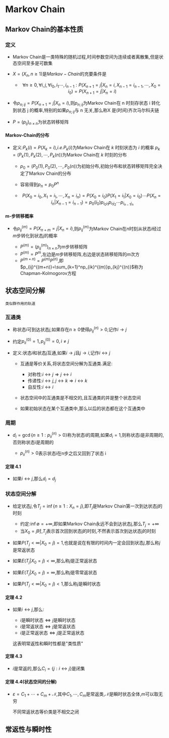 # Markov Chain

## Markov Chain的基本性质

### 定义

- Markov Chain是一类特殊的随机过程,时间参数空间为连续或者离散集,但是状态空间至多是可数集

- $X=(X_n,n\geq 1)$是$Markov-Chain$的充要条件是
    - $$\forall n\geq 0,\forall i,j,\forall i_0,i_1\cdots,i_{n-1}:P(X_{n+1}=j|X_n=i,X_{n-1}=i_{n-1},\cdots,X_0=i_0)=P(X_{n+1}=j|X_n=i)$$

- 令$p_{n;ij}=P(X_{n+1}=j|X_n=i)$,则$p_{n;ij}$为Markov Chain在 n 时刻存状态 i 转化到状态 j 的概率,特别的如果$p_{n;ij}$与 n 无关,那么称X 是(时间)齐次马尔科夫链

- $P=(p_{ij})_{n\times n}$为状态转移矩阵

####  Markov-Chain的分布

- 定义:$P_k(i)=P(X_k=i)$,$i.e.P_k(i)$为Markov Chain在 $k$ 时刻状态为 $i$ 的概率
    $p_k=(P_k(1),P_k(2),\cdots,P_k(n))$为Markov Chain在 $k$ 时刻的分布

    - $p_0=(P_0(1),P_0(2),\cdots,P_0(n))$为初始分布,初始分布和状态转移矩阵完全决定了Markov Chain的分布

    - 容易得到$p_n=p_0P^n$

    - $$P(X_0=i_0,X_1=i_1,\cdots,X_n=i_n)=P(X_0=i_0)P(X_1=i_1|X_0=i_0)\cdots P(X_n=i_n|X_{n-1}=i_{n-1})=p_0(i_0)p_{i_0i_1}p_{i_1i_2}\cdots p_{i_{n-1}i_n}$$

####  m-步转移概率

- 令$p_{ij}^{(m)}=P(X_{n+m}=j|X_n=i)$,则$p_{ij}^{(m)}$为Markov Chain在$n$时刻从状态$i$经过$m$步转化到状态$j$的概率

    - $P^{(m)}=(p_{ij}^{(m)})_{n\times n}$为m步转移矩阵
    - $P^{(m)}=P^m$,左边是$m$步转移矩阵,右边是状态转移矩阵的$m$次方
    - $P^{(m+n)}=P^{(m)}P^{(n)}$,即$p_{ij}^{(m+n)}=\sum_{k=1}^np_{ik}^{(m)}p_{kj}^{(n)}$称为Chapman-Kolmogorov方程

## 状态空间分解

    类似群作用的轨道

### 互通类

- 称状态$i$可到达状态$j$,如果存在$n\geq 0$使得$p_{ij}^{(n)}>0$,记作$i\rightarrow j$
- 约定$p_{ii}^{(0)}=1,p_{ij}^{(0)}=0,i\neq j$

- 定义:状态$i$和状态$j$互通,如果$i\rightarrow j$且$j\rightarrow i$,记作$i\leftrightarrow j$

    - 互通是等价关系,将状态空间分解为互通类.满足:
        
        - 对称性:$i\leftrightarrow j\Rightarrow j\leftrightarrow i$
        - 传递性:$i\leftrightarrow j,j\leftrightarrow k\Rightarrow i\leftrightarrow k$
        - 自反性:$i\leftrightarrow i$

    - 状态空间中的互通类是不相交的,且互通类的并是整个状态空间
    - 如果初始状态在某个互通类中,那么以后的状态都在这个互通类中

### 周期

- $d_i=\gcd\{n\geq 1:p_{ii}^{(n)}>0\}$称为状态i的周期,如果$d_i=1$,则称状态i是非周期的,否则称状态i是周期的

    - $p_{ii}^{(n)}>0$表示状态i在n步之后又回到了状态 i

#### 定理 4.1

- 如果$i \leftrightarrow j$,那么$d_i=d_j$

### 状态空间分解

- 给定状态$j$,令$T_j=\inf\{n\geq 1:X_n=j\}$,即$T_j$是Markov Chain第一次到达状态j的时刻

    - 约定:$\inf\emptyset=+\infty$,即如果Markov Chain永远不会到达状态j,那么$T_j=+\infty$
    - 当$X_0=j$时,$T_j$表示首次回到状态j的时刻,不然表示首次到达状态j的时刻

- 如果$P(T_j<\infty |X_0=j)=1$,也就是说在有限的时间内一定会回到状态$j$,那么称$j$是常返状态
- 如果$E(T_j|X_0=j)<\infty$,那么称$j$是正常返状态
- 如果$E(T_j|X_0=j)=\infty$,那么称$j$是零常返状态
- 如果$P(T_j<\infty |X_0=j)<1$,那么称$j$是瞬时状态

#### 定理 4.2

- 如果$i\leftrightarrow j$,那么:

    - $i$是瞬时状态$\iff j$是瞬时状态
    - $i$是常返状态$\iff j$是常返状态
    - $i$是正常返状态$\iff j$是正常返状态

    这表明常返性和瞬时性都是"类性质"

#### 定理 4.3

- $i$是常返的,那么$C_i=\{j:i\leftrightarrow j\}$是闭集

#### 定理 4.4(状态空间的分解)

- $\varepsilon = C_1+\cdots+C_m+\mathcal{N}$,其中$C_1,\cdots,C_m$是常返类,$\mathcal{N}$是瞬时状态全体,$m$可以取无穷

    不同常返状态等价类是不相交之闭


## 常返性与瞬时性









